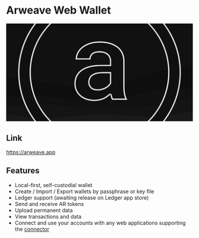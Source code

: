 # Arweave Web Wallet

![Header image](public/arweaveViewLandscape.svg)

## Link

https://arweave.app

## Features

- Local-first, self-custodial wallet
- Create / Import / Export wallets by passphrase or key file
- Ledger support (awaiting release on Ledger app store)
- Send and receive AR tokens
- Upload permanent data
- View transactions and data
- Connect and use your accounts with any web applications supporting the [connector](https://github.com/jfbeats/ArweaveWalletConnector)